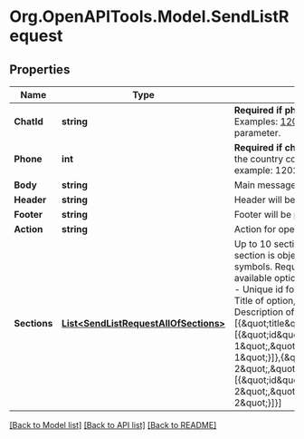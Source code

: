 # Org.OpenAPITools.Model.SendListRequest

## Properties

Name | Type | Description | Notes
------------ | ------------- | ------------- | -------------
**ChatId** | **string** | **Required if phone is not set**  Chat ID from the message list. Examples: 12020721369@c.us . Used instead of the phone parameter. | [optional] 
**Phone** | **int** | **Required if chatId is not set**  A phone number starting with the country code. You do not need to add your number.   USA example: 12020721369. | [optional] 
**Body** | **string** | Main message text | 
**Header** | **string** | Header will be located above message text | [optional] 
**Footer** | **string** | Footer will be placed under message text | [optional] 
**Action** | **string** | Action for open list | 
**Sections** | [**List&lt;SendListRequestAllOfSections&gt;**](SendListRequestAllOfSections.md) | Up to 10 sections from which the client can choose.  Each section is object with fields:  *title* - Title of section, up to 24 symbols. Required if there are more then 1 section  *rows* - available options. Required    Each option is object with fields:  *id* - Unique id for option, up to 200 symbols. Required  *title* - Title of option, up to 24 symbols. Required  *description* - Description of option, up to 72 symbols    Example:  [{\&quot;title\&quot;:\&quot;Section 1\&quot;,\&quot;rows\&quot;:[{\&quot;id\&quot;:\&quot;1\&quot;,\&quot;title\&quot;:\&quot;Option 1\&quot;,\&quot;description\&quot;:\&quot;Description 1\&quot;}]},{\&quot;title\&quot;:\&quot;Section 2\&quot;,\&quot;rows\&quot;:[{\&quot;id\&quot;:\&quot;2\&quot;,\&quot;title\&quot;:\&quot;Option 2\&quot;,\&quot;description\&quot;:\&quot;Description 2\&quot;}]}] | 

[[Back to Model list]](../README.md#documentation-for-models) [[Back to API list]](../README.md#documentation-for-api-endpoints) [[Back to README]](../README.md)

